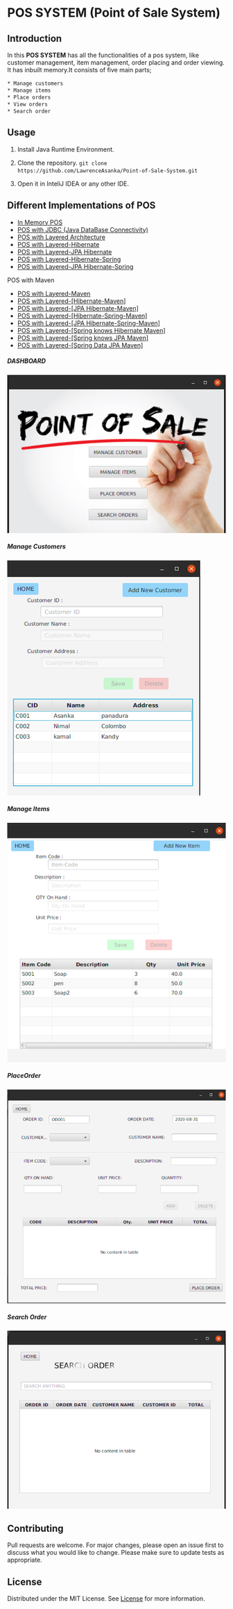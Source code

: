 # POS SYSTEM (Point of Sale System)

## Introduction

In this **POS SYSTEM** has all the functionalities of a pos system, like customer management, item management, order placing
 and order viewing. It has inbuilt memory.It consists of five main parts;

    * Manage customers
    * Manage items
    * Place orders
    * View orders
    * Search order

## Usage
 1. Install Java Runtime Environment.
 
 2. Clone the repository.
 `git clone https://github.com/LawrenceAsanka/Point-of-Sale-System.git`
 
 3. Open it in InteliJ IDEA or any other IDE.
 
## Different Implementations of POS
* [In Memory POS](https://github.com/LawrenceAsanka/Point-of-Sale-System.git)
* [POS with JDBC (Java DataBase Connectivity)]()
* [POS with Layered Architecture]()
* [POS with Layered-Hibernate]()
* [POS with Layered-JPA Hibernate]()
* [POS with Layered-Hibernate-Spring]()
* [POS with Layered-JPA Hibernate-Spring]()

POS with Maven
* [POS with Layered-Maven]()
* [POS with Layered-[Hibernate-Maven]]()
* [POS with Layered-[JPA Hibernate-Maven]]()
* [POS with Layered-[Hibernate-Spring-Maven]]()
* [POS with Layered-[JPA Hibernate-Spring-Maven]]()
* [POS with Layered-[Spring knows Hibernate Maven]]()
* [POS with Layered-[Spring knows JPA Maven]]()
* [POS with Layered-[Spring Data JPA Maven]]()

##### DASHBOARD
![Dashboard](screenshots/Dashboard.png?raw=true "DASHBOARD")
##### Manage Customers
![Manage Customers](screenshots/Manage-Customer.png?raw=true "Manage Customers")
##### Manage Items
![Manage Items](screenshots/Manage-Items.png?raw=true "Manage Items")
##### PlaceOrder
![Place-Order](screenshots/Placeorder.png?raw=true "Place-order")
##### Search Order
![Search-Order](screenshots/Search-order.png?raw=true "Search-order")
  
## Contributing
Pull requests are welcome. For major changes, please open an issue first to discuss what you would like to change.
Please make sure to update tests as appropriate.

## License
Distributed under the MIT License. See [License](LICENSE) for more information.

